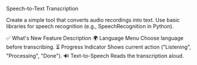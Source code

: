 Speech-to-Text Transcription

Create a simple tool that converts audio recordings into text.
Use basic libraries for speech recognition (e.g., SpeechRecognition in Python).


✅ What's New
Feature	Description
🌍 Language Menu	Choose language before transcribing.
⏳ Progress Indicator	Shows current action ("Listening", "Processing", "Done").
🔊 Text-to-Speech	Reads the transcription aloud.
